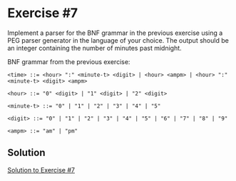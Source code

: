 # Exercise #7

Implement a parser for the BNF grammar in the previous exercise using a PEG parser generator in the language of 
your choice. The output should be an integer containing the number of minutes past midnight.

BNF grammar from the previous exercise:

```
<time> ::= <hour> ":" <minute-t> <digit> | <hour> <ampm> | <hour> ":" <minute-t> <digit> <ampm>

<hour> ::= "0" <digit> | "1" <digit> | "2" <digit>

<minute-t> ::= "0" | "1" | "2" | "3" | "4" | "5"

<digit> ::= "0" | "1" | "2" | "3" | "4" | "5" | "6" | "7" | "8" | "9"

<ampm> ::= "am" | "pm"
```

## Solution

[Solution to Exercise #7](https://github.com/AnneH20/Notes/blob/main/src/main/kotlin/parser/Exercise7.kt)